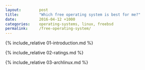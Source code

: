 ```yaml
---
layout:        post
title:         "Which free operating system is best for me?"
date:          2016-04-12 +1000
categories:    operating-systems, linux, freebsd
permalink:     /free-operating-system/
---
```


{% include_relative 01-introduction.md %}

{% include_relative 02-ratings.md %}

{% include_relative 03-archlinux.md %}
